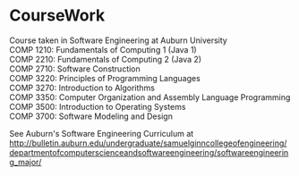 # CourseWork
Course taken in Software Engineering at Auburn University  
COMP 1210: Fundamentals of Computing 1 (Java 1)  
COMP 2210: Fundamentals of Computing 2 (Java 2)  
COMP 2710: Software Construction  
COMP 3220: Principles of Programming Languages  
COMP 3270: Introduction to Algorithms  
COMP 3350: Computer Organization and Assembly Language Programming   
COMP 3500: Introduction to Operating Systems  
COMP 3700: Software Modeling and Design  
    
      
See Auburn's Software Engineering Curriculum at http://bulletin.auburn.edu/undergraduate/samuelginncollegeofengineering/departmentofcomputerscienceandsoftwareengineering/softwareengineering_major/
